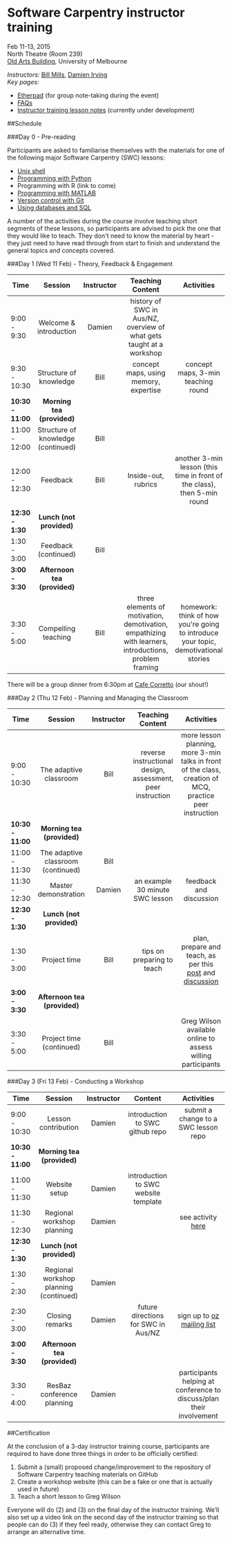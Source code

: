 # Software Carpentry instructor training

Feb 11-13, 2015  
North Theatre (Room 239)    
[Old Arts Building](http://maps.unimelb.edu.au/parkville/building/149), University of Melbourne

*Instructors:* [Bill Mills](https://twitter.com/billdoesphysics), [Damien Irving](https://twitter.com/drclimate)    
*Key pages:*
* [Etherpad](https://etherpad.mozilla.org/train-the-trainer-resbaz) (for group note-taking during the event)
* [FAQs](http://resbaz.tumblr.com/instructor-training)
* [Instructor training lesson notes](http://swcarpentry.github.io/instructor-training/) (currently under development)   

##Schedule

###Day 0 - Pre-reading

Participants are asked to familiarise themselves with the materials for one of the following major Software Carpentry (SWC) lessons: 
* [Unix shell](http://software-carpentry.org/v5/novice/shell/)
* [Programming with Python](http://software-carpentry.org/v5/novice/python/index.html)
* Programming with R (link to come)
* [Programming with MATLAB](http://swcarpentry.github.io/matlab-novice-inflammation/)
* [Version control with Git](http://software-carpentry.org/v5/novice/git/index.html)
* [Using databases and SQL](http://software-carpentry.org/v5/novice/sql/index.html)

A number of the activities during the course involve teaching short segments of these lessons, so participants are advised to pick the one that they would like to teach. They don't need to know the material by heart - they just need to have read through from start to finish and understand the general topics and concepts covered.

###Day 1 (Wed 11 Feb) - Theory, Feedback & Engagement

| Time | Session | Instructor | Teaching Content | Activities |
| ---  |:-------:|:----------:|:-------:|:----------:|
| 9:00 - 9:30 | Welcome & introduction | Damien | history of SWC in Aus/NZ, overview of what gets taught at a workshop |  |  
| 9:30 - 10:30 | Structure of knowledge | Bill | concept maps, using memory, expertise | concept maps, 3-min teaching round |  
| **10:30 - 11:00** | **Morning tea (provided)** | | | |  
| 11:00 - 12:00 | Structure of knowledge (continued) | Bill |  |  |  
| 12:00 - 12:30 | Feedback | Bill | Inside-out, rubrics | another 3-min lesson (this time in front of the class), then 5-min round |  
| **12:30 - 1:30** | **Lunch (not provided)** | | | |  
| 1:30 - 3:00 | Feedback (continued) | Bill | | |   
| **3:00 - 3:30** | **Afternoon tea (provided)** | | | |  
| 3:30 - 5:00 | Compelling teaching | Bill | three elements of motivation, demotivation, empathizing with learners, introductions, problem framing | homework: think of how you're going to introduce your topic, demotivational stories |

There will be a group dinner from 6:30pm at [Cafe Corretto](http://www.urbanspoon.com/r/71/1435333/restaurant/Melbourne/Cafe-Corretto-Carlton) (our shout!)

###Day 2 (Thu 12 Feb) - Planning and Managing the Classroom

| Time | Session | Instructor | Teaching Content | Activities |
| ---  |:-------:|:----------:|:-------:|:----------:|
| 9:00 - 10:30 | The adaptive classroom | Bill | reverse instructional design, assessment, peer instruction  | more lesson planning, more 3-min talks in front of the class, creation of MCQ, practice peer instruction |  
| **10:30 - 11:00** | **Morning tea (provided)** | | | |  
| 11:00 - 11:30 | The adaptive classroom (continued) | Bill |  |  |  
| 11:30 - 12:30 | Master demonstration | Damien | an example 30 minute SWC lesson | feedback and discussion |  
| **12:30 - 1:30** | **Lunch (not provided)** | | | |  
| 1:30 - 3:00 | Project time | Bill | tips on preparing to teach | plan, prepare and teach, as per this [post](http://mozillascience.org/train-the-trainers-next-iterations/) and [discussion](http://forum.mozillascience.org/t/train-the-trainers-next-iterations/166) |   
| **3:00 - 3:30** | **Afternoon tea (provided)** | | | |  
| 3:30 - 5:00 | Project time (continued) | Bill | | Greg Wilson available online to assess willing participants |

###Day 3 (Fri 13 Feb) - Conducting a Workshop

| Time | Session | Instructor | Content | Activities |
| ---  |:-------:|:----------:|:-------:|:----------:|
| 9:00 - 10:30 | Lesson contribution | Damien | introduction to SWC github repo | submit a change to a SWC lesson repo |  
| **10:30 - 11:00** | **Morning tea (provided)** | | | |  
| 11:00 - 11:30 | Website setup | Damien | introduction to SWC website template  |  |  
| 11:30 - 12:30 | Regional workshop planning | Damien | | see activity [here](https://github.com/resbaz/2015-02-11-instructor-training/blob/master/future_workshops.md) |  
| **12:30 - 1:30** | **Lunch (not provided)** | | | |  
| 1:30 - 2:30 | Regional workshop planning (continued) | Damien | |  |   
| 2:30 - 3:00 | Closing remarks | Damien | future directions for SWC in Aus/NZ | sign up to [oz mailing list](http://lists.software-carpentry.org/mailman/listinfo) |
| **3:00 - 3:30** | **Afternoon tea (provided)** | | | |  
| 3:30 - 4:00 | ResBaz conference planning | Damien | | participants helping at conference to discuss/plan their involvement |

##Certification

At the conclusion of a 3-day instructor training course, participants are required to have done three things in order to be officially certified:  

1. Submit a (small) proposed change/improvement to the repository of Software Carpentry teaching materials on GitHub
2. Create a workshop website (this can be a fake or one that is actually used in future)
3. Teach a short lesson to Greg Wilson

Everyone will do (2) and (3) on the final day of the instructor training. We’ll also set up a video link on the second day of the instructor training so that people can do (3) if they feel ready, otherwise they can contact Greg to arrange an alternative time. 
